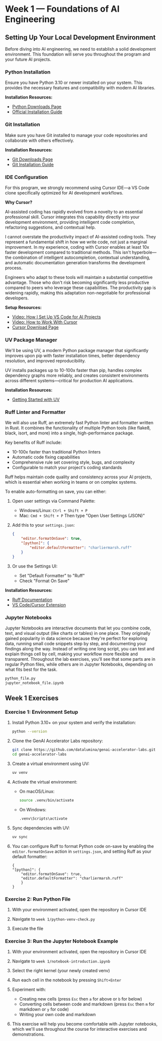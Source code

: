 # Week 1 — Foundations of AI Engineering

## Setting Up Your Local Development Environment

Before diving into AI engineering, we need to establish a solid development environment. This foundation will serve you throughout the program and your future AI projects.

### Python Installation

Ensure you have Python 3.10 or newer installed on your system. This provides the necessary features and compatibility with modern AI libraries.

**Installation Resources:**
- [Python Downloads Page](https://www.python.org/downloads/)
- [Official Installation Guide](https://docs.python.org/3/using/index.html)

### Git Installation

Make sure you have Git installed to manage your code repositories and collaborate with others effectively.

**Installation Resources:**
- [Git Downloads Page](https://git-scm.com/downloads)
- [Git Installation Guide](https://git-scm.com/book/en/v2/Getting-Started-Installing-Git)

### IDE Configuration

For this program, we strongly recommend using Cursor IDE—a VS Code clone specifically optimized for AI development workflows.

**Why Cursor?**

AI-assisted coding has rapidly evolved from a novelty to an essential professional skill. Cursor integrates this capability directly into your development environment, providing intelligent code completion, refactoring suggestions, and contextual help.

I cannot overstate the productivity impact of AI-assisted coding tools. They represent a fundamental shift in how we write code, not just a marginal improvement. In my experience, coding with Cursor enables at least 10x faster development compared to traditional methods. This isn't hyperbole—the combination of intelligent autocompletion, contextual understanding, and automatic documentation generation transforms the development process.

Engineers who adapt to these tools will maintain a substantial competitive advantage. Those who don't risk becoming significantly less productive compared to peers who leverage these capabilities. The productivity gap is widening rapidly, making this adaptation non-negotiable for professional developers.

**Setup Resources:**
- [Video: How I Set Up VS Code for AI Projects](https://youtu.be/mpk4Q5feWaw)
- [Video: How to Work With Cursor](https://youtu.be/CqkZ-ybl3lg)
- [Cursor Download Page](https://cursor.sh/)

### UV Package Manager

We'll be using UV, a modern Python package manager that significantly improves upon pip with faster installation times, better dependency resolution, and improved reproducibility.

UV installs packages up to 10-100x faster than pip, handles complex dependency graphs more reliably, and creates consistent environments across different systems—critical for production AI applications.

**Installation Resources:**
- [Getting Started with UV](https://daveebbelaar.com/blog/2024/03/20/getting-started-with-uv-the-ultra-fast-python-package-manager/)

### Ruff Linter and Formatter

We will also use Ruff, an extremely fast Python linter and formatter written in Rust. It combines the functionality of multiple Python tools (like flake8, black, isort, and more) into a single, high-performance package.

Key benefits of Ruff include:

- 10-100x faster than traditional Python linters
- Automatic code fixing capabilities
- Comprehensive rule set covering style, bugs, and complexity
- Configurable to match your project's coding standards

Ruff helps maintain code quality and consistency across your AI projects, which is essential when working in teams or on complex systems.

To enable auto-formatting on save, you can either:

1. Open user settings via Command Palette:
   - Windows/Linux: `Ctrl + Shift + P`
   - Mac: `Cmd + Shift + P`
   Then type "Open User Settings (JSON)"

2. Add this to your `settings.json`:
    ```json
    {
        "editor.formatOnSave": true,
        "[python]": {
            "editor.defaultFormatter": "charliermarsh.ruff"
        }
    }
    ```

3. Or use the Settings UI:
    - Set "Default Formatter" to "Ruff"
    - Check "Format On Save"

**Installation Resources:**
- [Ruff Documentation](https://docs.astral.sh/ruff/)
- [VS Code/Cursor Extension](https://marketplace.visualstudio.com/items?itemName=charliermarsh.ruff)

### Jupyter Notebooks

Jupyter Notebooks are interactive documents that let you combine code, text, and visual output (like charts or tables) in one place. They originally gained popularity in data science because they're perfect for exploring data, running small code snippets step by step, and documenting your findings along the way. Instead of writing one long script, you can test and explain things cell by cell, making your workflow more flexible and transparent. Throughout the lab exercises, you'll see that some parts are in regular Python files, while others are in Jupyter Notebooks, depending on what fits best for the task.

```bash
python_file.py
jupyter_notebook_file.ipynb
```

## Week 1 Exercises

### Exercise 1: Environment Setup

1. Install Python 3.10+ on your system and verify the installation:

    ```bash
    python --version
    ```

2. Clone the GenAI Accelerator Labs repository:

    ```bash
    git clone https://github.com/datalumina/genai-accelerator-labs.git
    cd genai-accelerator-labs
    ```

3. Create a virtual environment using UV:

    ```bash
    uv venv
    ```

4. Activate the virtual environment:
   - On macOS/Linux:
     ```bash
     source .venv/bin/activate
     ```
   - On Windows:
     ```bash
     .venv\Scripts\activate
     ```

5. Sync dependencies with UV:

    ```bash
    uv sync
    ```

6. You can configure Ruff to format Python code on-save by enabling the `editor.formatOnSave` action in `settings.json`, and setting Ruff as your default formatter:

    ```
    {
    "[python]": {
        "editor.formatOnSave": true,
        "editor.defaultFormatter": "charliermarsh.ruff"
        }
    }
    ```

### Exercise 2: Run Python File

1. With your environment activated, open the repository in Cursor IDE

2. Navigate to `week 1/python-venv-check.py`

3. Execute the file

### Exercise 3: Run the Jupyter Notebook Example

1. With your environment activated, open the repository in Cursor IDE

2. Navigate to `week 1/notebook-introduction.ipynb`

3. Select the right kernel (your newly created venv)

4. Run each cell in the notebook by pressing `Shift+Enter`

5. Experiment with:
   - Creating new cells (press `Esc` then `a` for above or `b` for below)
   - Converting cells between code and markdown (press `Esc` then `m` for markdown or `y` for code)
   - Writing your own code and markdown

6. This exercise will help you become comfortable with Jupyter notebooks, which we'll use throughout the course for interactive exercises and demonstrations.
